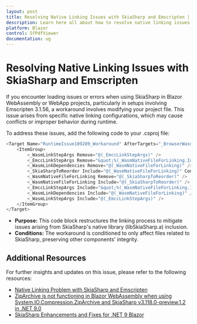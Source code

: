 ```yaml
---
layout: post
title: Resolving Native Linking Issues with SkiaSharp and Emscripten | Syncfusion
description: Learn here all about how to resolve native linking issues with SkiaSharp and Emscripten 3.1.56 issue in Blazor sample.
platform: Blazor
control: SfPdfViewer
documentation: ug
---
```


# Resolving Native Linking Issues with SkiaSharp and Emscripten

If you encounter loading issues or errors when using SkiaSharp in Blazor WebAssembly or WebApp projects, particularly in setups involving Emscripten 3.1.56, a workaround involves modifying your project file. This issue arises from specific native linking configurations, which may cause conflicts or improper behavior during runtime.

To address these issues, add the following code to your .csproj file:

```csharp
<Target Name="RuntimeIssue109289_Workaround" AfterTargets="_BrowserWasmWriteRspForLinking"> 
	<ItemGroup> 
		<_WasmLinkStepArgs Remove="@(_EmccLinkStepArgs)" /> 
		<_EmccLinkStepArgs Remove="&quot;%(_WasmNativeFileForLinking.Identity)&quot;" /> 
		<_WasmLinkDependencies Remove="@(_WasmNativeFileForLinking)" /> 
		<_SkiaSharpToReorder Include="@(_WasmNativeFileForLinking)" Condition="$([System.String]::Copy('%(FullPath)').Contains('libSkiaSharp.a'))" /> 
		<_WasmNativeFileForLinking Remove="@(_SkiaSharpToReorder)" /> 
		<_WasmNativeFileForLinking Include="@(_SkiaSharpToReorder)" /> 
		<_EmccLinkStepArgs Include="&quot;%(_WasmNativeFileForLinking.Identity)&quot;" /> 
		<_WasmLinkDependencies Include="@(_WasmNativeFileForLinking)" /> 
		<_WasmLinkStepArgs Include="@(_EmccLinkStepArgs)" /> 
	</ItemGroup> 
</Target>
```
 * <b>Purpose:</b> This code block restructures the linking process to mitigate issues arising from SkiaSharp's native library (libSkiaSharp.a) inclusion.
 * <b>Conditions:</b> The workaround is conditioned to only affect files related to SkiaSharp, preserving other components' integrity.

## Additional Resources
For further insights and updates on this issue, please refer to the following resources:

  * [Native Linking Problem with SkiaSharp and Emscripten](https://github.com/dotnet/runtime/issues/109289)
  * [ZipArchive is not functioning in Blazor WebAssembly when using System.IO.Compression.ZipArchive and SkiaSharp v3.118.0-preview.1.2 in .NET 9.0](https://github.com/mono/SkiaSharp/issues/3067)
  * [SkiaSharp Enhancements and Fixes for .NET 9 Blazor](https://github.com/mono/SkiaSharp/pull/3064)